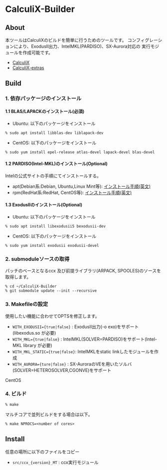 # CalculiX-Builder
## About
本ツールはCalculiXのビルドを簡単に行うためのツールです。
コンフィグレーションにより、ExodusII出力、IntelMKL(PARDISO)、SX-Aurora対応の
実行モジュールを作成可能です。

- [CalculiX](http://www.calculix.de/)
- [CalculiX-extras](https://www.openaircraft.com/calculix-extras/)

## Build
### 1. 依存パッケージのインストール
#### 1.1 BLAS/LAPACKのインストール(必須)
- Ubuntu: 以下のパッケージをインストール
```
% sudo apt install libblas-dev liblapack-dev
```
- CentOS: 以下のパッケージをインストール
```
% sudo yum install epel-release atlas-devel lapack-devel blas-devel
```

#### 1.2 PARDISO(Intel-MKL)のインストール(Optional)
Intelの公式サイトの手順にてインストールする。
- apt(Debian系:Debian, Ubuntu,Linux Mint等): [インストール手順(英文)](https://software.intel.com/content/www/us/en/develop/articles/installing-intel-free-libs-and-python-apt-repo.html)
- rpm(RedHat系:RedHat, CentOS等): [インストール手順(英文)](https://software.intel.com/content/www/us/en/develop/articles/installing-intel-free-libs-and-python-yum-repo.html)

#### 1.3 ExodusIIのインストール(Optional)
- Ubuntu: 以下のパッケージをインストール
```
% sudo apt install libexodusii5 bexodusii-dev
```
- CentOS: 以下のパッケージをインストール
```
% sudo yum install exodusii exodusii-devel
```

### 2. submoduleソースの取得
パッチのベースとなるccx 及び前提ライブラリ(ARPACK, SPOOLES)のソースを取得します。
```
% cd ~/CalculiX-Builder
% git submodule update --init --recursive
```

### 3. Makefileの設定
使用したい機能に合わせてOPTSを修正します。
- `WITH_EXODUSII={true|false}`  : ExodusII出力(-o exo)をサポート(libexodus.so が必要)
- `WITH_MKL={true|false}`       : IntelMKL(SOLVER=PARDISO)をサポート(Intel-MKL library が必要)
- `WITH_MKL_STATIC={true|false}`: IntelMKLをstatic linkしたモジュールを作成
- `WITH_AURORA={ture|false}`    : SX-AuroraのVEを用いたソルバ(SOLVER=HETEROSOLVER,CGONVE)をサポート

CentOS

### 4. ビルド
```
% make
```
マルチコアで並列ビルドをする場合は以下。

```
% make NPROCS=<number of cores>
```

## Install
任意の場所に以下のファイルをコピー
- `src/ccx_{version}_MT` : ccx実行モジュール
